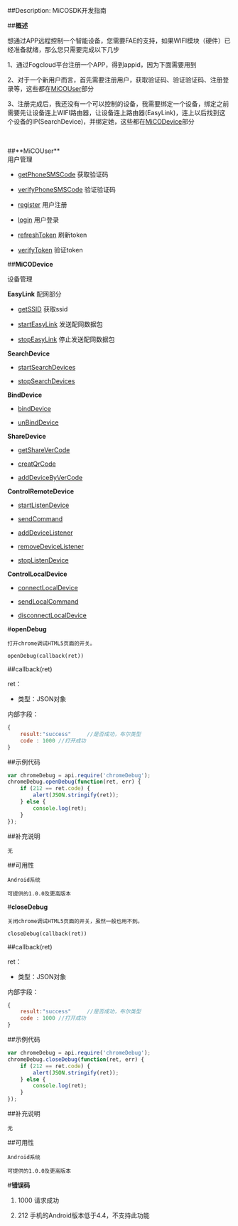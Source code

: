 ##Description: MiCOSDK开发指南

##**概述**

想通过APP远程控制一个智能设备，您需要FAE的支持，如果WIFI模块（硬件）已经准备就绪，那么您只需要完成以下几步

1、通过Fogcloud平台注册一个APP，得到appid，因为下面需要用到

2、对于一个新用户而言，首先需要注册用户，获取验证码、验证验证码、注册登录等，这些都在[MiCOUser](#MiCOUser)部分

3、注册完成后，我还没有一个可以控制的设备，我需要绑定一个设备，绑定之前需要先让设备连上WIFI路由器，让设备连上路由器(EasyLink)，连上以后找到这个设备的IP(SearchDevice)，并绑定她，这些都在[MiCODevice](#MiCODevice)部分

<br/>
<br/>
##**MiCOUser**<div id="MiCOUser"></div>用户管理

* [getPhoneSMSCode](#getPhoneSMSCode) 获取验证码

* [verifyPhoneSMSCode](#verifyPhoneSMSCode) 验证验证码

* [register](#register) 用户注册

* [login](#login) 用户登录

* [refreshToken](#refreshToken) 刷新token

* [verifyToken](#verifyToken) 验证token

##**MiCODevice**<div id="MiCODevice"></div> 设备管理

__EasyLink__ 配网部分

* [getSSID](#getSSID) 获取ssid

* [startEasyLink](#startEasyLink) 发送配网数据包

* [stopEasyLink](#stopEasyLink) 停止发送配网数据包

__SearchDevice__

* [startSearchDevices](#startSearchDevices)

* [stopSearchDevices](#stopSearchDevices)

__BindDevice__

* [bindDevice](#bindDevice)

* [unBindDevice](#unBindDevice)

__ShareDevice__

* [getShareVerCode](#getShareVerCode)

* [creatQrCode](#creatQrCode)

* [addDeviceByVerCode](#addDeviceByVerCode)

__ControlRemoteDevice__

* [startListenDevice](#startListenDevice)

* [sendCommand](#sendCommand)

* [addDeviceListener](#addDeviceListener)

* [removeDeviceListener](#removeDeviceListener)

* [stopListenDevice](#stopListenDevice)

__ControlLocalDevice__

* [connectLocalDevice](#connectLocalDevice)

* [sendLocalCommand](#sendLocalCommand)

* [disconnectLocalDevice](#disconnectLocalDevice)


#**openDebug**<div id="1"></div>

    打开chrome调试HTML5页面的开关。

    openDebug(callback(ret))

##callback(ret)

ret：

- 类型：JSON对象

内部字段：

```js
{
    result:"success"     //是否成功，布尔类型
    code : 1000 //打开成功
}
```

##示例代码

```js
var chromeDebug = api.require('chromeDebug');
chromeDebug.openDebug(function(ret, err) {
    if (212 == ret.code) {
        alert(JSON.stringify(ret));
    } else {
        console.log(ret);
    }
});
```

##补充说明

    无

##可用性

    Android系统

    可提供的1.0.0及更高版本


#**closeDebug**<div id="2"></div>

    关闭chrome调试HTML5页面的开关，虽然一般也用不到。

    closeDebug(callback(ret))

##callback(ret)

ret：

- 类型：JSON对象

内部字段：

```js
{
    result:"success"     //是否成功，布尔类型
    code : 1000 //打开成功
}
```

##示例代码

```js
var chromeDebug = api.require('chromeDebug');
chromeDebug.closeDebug(function(ret, err) {
    if (212 == ret.code) {
        alert(JSON.stringify(ret));
    } else {
        console.log(ret);
    }
});
```

##补充说明

    无

##可用性

    Android系统

    可提供的1.0.0及更高版本



#**错误码**<div id="3"></div>

1. 1000 请求成功

2. 212 手机的Android版本低于4.4，不支持此功能